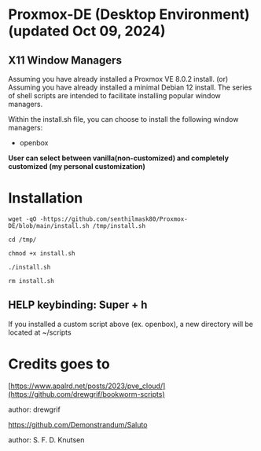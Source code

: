 # Proxmox-DE (Desktop Environment) (updated Oct 09, 2024)

## X11 Window Managers
Assuming you have already installed a Proxmox VE 8.0.2 install. (or)
Assuming you have already installed a minimal Debian 12 install.
The series of shell scripts are intended to facilitate installing popular window managers.

Within the install.sh file, you can choose to install the following window managers:

* openbox


**User can select between vanilla(non-customized) and completely customized (my personal customization)** 

# Installation

``` 
wget -qO -https://github.com/senthilmask80/Proxmox-DE/blob/main/install.sh /tmp/install.sh

cd /tmp/

chmod +x install.sh

./install.sh

rm install.sh

```
## HELP keybinding:  Super + h
If you installed a custom script above (ex. openbox), a new directory will be located at ~/scripts

# Credits goes to

[https://www.apalrd.net/posts/2023/pve_cloud/](https://github.com/drewgrif/bookworm-scripts)

author: drewgrif


https://github.com/Demonstrandum/Saluto

author: S. F. D. Knutsen
